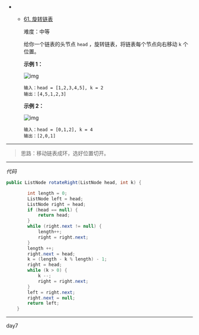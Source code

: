 - - [61. 旋转链表](https://leetcode.cn/problems/rotate-list/)

    难度：中等

    给你一个链表的头节点 `head` ，旋转链表，将链表每个节点向右移动 `k` 个位置。

     

    **示例 1：**
  
    ![img](https://assets.leetcode.com/uploads/2020/11/13/rotate1.jpg)
  
    ```
    输入：head = [1,2,3,4,5], k = 2
    输出：[4,5,1,2,3]
    ```
  
    **示例 2：**
  
    ![img](https://assets.leetcode.com/uploads/2020/11/13/roate2.jpg)
  
    ```
    输入：head = [0,1,2], k = 4
    输出：[2,0,1]
    ```
  
     
  
   

----------------------

> 思路：移动链表成环，选好位置切开。

------------

*代码*

```java
public ListNode rotateRight(ListNode head, int k) {

        int length = 0;
        ListNode left = head;
        ListNode right = head;
        if (head == null) {
            return head;
        }
        while (right.next != null) {
            length++;
            right = right.next;
        }
        length ++;
        right.next = head;
        k = (length - k % length) - 1;
        right = head;
        while (k > 0) {
            k --;
            right = right.next;
        }
        left = right.next;
        right.next = null;
        return left;
    }
```

--------------

day7

